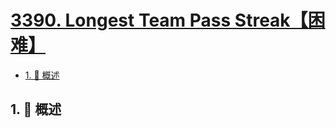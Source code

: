 # [3390. Longest Team Pass Streak【困难】](https://github.com/tnotesjs/TNotes.leetcode/tree/main/notes/3390.%20Longest%20Team%20Pass%20Streak%E3%80%90%E5%9B%B0%E9%9A%BE%E3%80%91)

<!-- region:toc -->

- [1. 📝 概述](#1--概述)

<!-- endregion:toc -->

## 1. 📝 概述
